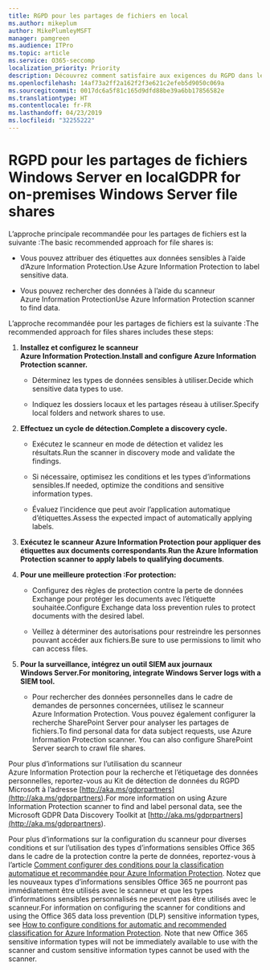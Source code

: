 ```yaml
---
title: RGPD pour les partages de fichiers en local
ms.author: mikeplum
author: MikePlumleyMSFT
manager: pamgreen
ms.audience: ITPro
ms.topic: article
ms.service: O365-seccomp
localization_priority: Priority
description: Découvrez comment satisfaire aux exigences du RGPD dans le cadre des partages de fichier Windows Server en local.
ms.openlocfilehash: 14af73a2ff2a162f2f3e621c2efeb5d9050c069a
ms.sourcegitcommit: 0017dc6a5f81c165d9dfd88be39a6bb17856582e
ms.translationtype: HT
ms.contentlocale: fr-FR
ms.lasthandoff: 04/23/2019
ms.locfileid: "32255222"
---
```

# <a name="gdpr-for-on-premises-windows-server-file-shares"></a><span data-ttu-id="6a528-103">RGPD pour les partages de fichiers Windows Server en local</span><span class="sxs-lookup"><span data-stu-id="6a528-103">GDPR for on-premises Windows Server file shares</span></span>

<span data-ttu-id="6a528-104">L’approche principale recommandée pour les partages de fichiers est la suivante :</span><span class="sxs-lookup"><span data-stu-id="6a528-104">The basic recommended approach for file shares is:</span></span>

-   <span data-ttu-id="6a528-105">Vous pouvez attribuer des étiquettes aux données sensibles à l’aide d’Azure Information Protection.</span><span class="sxs-lookup"><span data-stu-id="6a528-105">Use Azure Information Protection to label sensitive data.</span></span>

-   <span data-ttu-id="6a528-106">Vous pouvez rechercher des données à l’aide du scanneur Azure Information Protection</span><span class="sxs-lookup"><span data-stu-id="6a528-106">Use Azure Information Protection scanner to find data.</span></span>

<span data-ttu-id="6a528-107">L’approche recommandée pour les partages de fichiers est la suivante :</span><span class="sxs-lookup"><span data-stu-id="6a528-107">The recommended approach for files shares includes these steps:</span></span>

1.  <span data-ttu-id="6a528-108">**Installez et configurez le scanneur Azure Information Protection.**</span><span class="sxs-lookup"><span data-stu-id="6a528-108">**Install and configure Azure Information Protection scanner.**</span></span>

    -   <span data-ttu-id="6a528-109">Déterminez les types de données sensibles à utiliser.</span><span class="sxs-lookup"><span data-stu-id="6a528-109">Decide which sensitive data types to use.</span></span>

    -   <span data-ttu-id="6a528-110">Indiquez les dossiers locaux et les partages réseau à utiliser.</span><span class="sxs-lookup"><span data-stu-id="6a528-110">Specify local folders and network shares to use.</span></span>

2.  <span data-ttu-id="6a528-111">**Effectuez un cycle de détection.**</span><span class="sxs-lookup"><span data-stu-id="6a528-111">**Complete a discovery cycle.**</span></span>

    -   <span data-ttu-id="6a528-112">Exécutez le scanneur en mode de détection et validez les résultats.</span><span class="sxs-lookup"><span data-stu-id="6a528-112">Run the scanner in discovery mode and validate the findings.</span></span>

    -   <span data-ttu-id="6a528-113">Si nécessaire, optimisez les conditions et les types d’informations sensibles.</span><span class="sxs-lookup"><span data-stu-id="6a528-113">If needed, optimize the conditions and sensitive information types.</span></span>

    -   <span data-ttu-id="6a528-114">Évaluez l’incidence que peut avoir l’application automatique d’étiquettes.</span><span class="sxs-lookup"><span data-stu-id="6a528-114">Assess the expected impact of automatically applying labels.</span></span>

3.  <span data-ttu-id="6a528-115">**Exécutez le scanneur Azure Information Protection pour appliquer des étiquettes aux documents correspondants**.</span><span class="sxs-lookup"><span data-stu-id="6a528-115">**Run the Azure Information Protection scanner to apply labels to qualifying documents**.</span></span>

4.  <span data-ttu-id="6a528-116">**Pour une meilleure protection :**</span><span class="sxs-lookup"><span data-stu-id="6a528-116">**For protection:**</span></span>

    -   <span data-ttu-id="6a528-117">Configurez des règles de protection contre la perte de données Exchange pour protéger les documents avec l’étiquette souhaitée.</span><span class="sxs-lookup"><span data-stu-id="6a528-117">Configure Exchange data loss prevention rules to protect documents with the desired label.</span></span>

    -   <span data-ttu-id="6a528-118">Veillez à déterminer des autorisations pour restreindre les personnes pouvant accéder aux fichiers.</span><span class="sxs-lookup"><span data-stu-id="6a528-118">Be sure to use permissions to limit who can access files.</span></span>

5.  <span data-ttu-id="6a528-119">**Pour la surveillance, intégrez un outil SIEM aux journaux Windows Server.**</span><span class="sxs-lookup"><span data-stu-id="6a528-119">**For monitoring, integrate Windows Server logs with a SIEM tool.**</span></span>

    -   <span data-ttu-id="6a528-p101">Pour rechercher des données personnelles dans le cadre de demandes de personnes concernées, utilisez le scanneur Azure Information Protection. Vous pouvez également configurer la recherche SharePoint Server pour analyser les partages de fichiers.</span><span class="sxs-lookup"><span data-stu-id="6a528-p101">To find personal data for data subject requests, use Azure Information Protection scanner. You can also configure SharePoint Server search to crawl file shares.</span></span>

<span data-ttu-id="6a528-122">Pour plus d’informations sur l’utilisation du scanneur Azure Information Protection pour la recherche et l’étiquetage des données personnelles, reportez-vous au Kit de détection de données du RGPD Microsoft à l’adresse [http://aka.ms/gdprpartners](<http://aka.ms/gdprpartners>).</span><span class="sxs-lookup"><span data-stu-id="6a528-122">For more information on using Azure Information Protection scanner to find and label personal data, see the Microsoft GDPR Data Discovery Toolkit at [http://aka.ms/gdprpartners](<http://aka.ms/gdprpartners>).</span></span>

<span data-ttu-id="6a528-p102">Pour plus d’informations sur la configuration du scanneur pour diverses conditions et sur l’utilisation des types d’informations sensibles Office 365 dans le cadre de la protection contre la perte de données, reportez-vous à l’article [Comment configurer des conditions pour la classification automatique et recommandée pour Azure Information Protection](https://docs.microsoft.com/fr-FR/information-protection/deploy-use/configure-policy-classification). Notez que les nouveaux types d’informations sensibles Office 365 ne pourront pas immédiatement être utilisés avec le scanneur et que les types d’informations sensibles personnalisés ne peuvent pas être utilisés avec le scanneur.</span><span class="sxs-lookup"><span data-stu-id="6a528-p102">For information on configuring the scanner for conditions and using the Office 365 data loss prevention (DLP) sensitive information types, see [How to configure conditions for automatic and recommended classification for Azure Information Protection](https://docs.microsoft.com/fr-FR/information-protection/deploy-use/configure-policy-classification). Note that new Office 365 sensitive information types will not be immediately available to use with the scanner and custom sensitive information types cannot be used with the scanner.</span></span>
